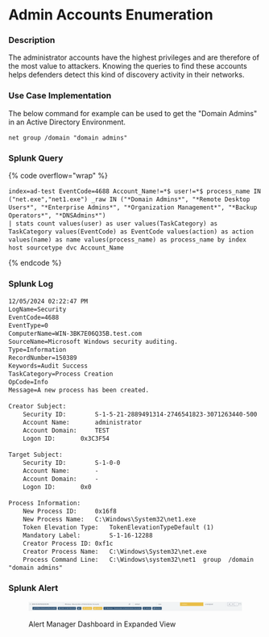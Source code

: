 # Admin Accounts Enumeration

### Description

The administrator accounts have the highest privileges and are therefore of the most value to attackers. Knowing the queries to find these accounts helps defenders detect this kind of discovery activity in their networks.

### Use Case Implementation

The below command for example can be used to get the "Domain Admins" in an Active Directory Environment.

```batch
net group /domain "domain admins"
```

### Splunk Query

{% code overflow="wrap" %}
```splunk-spl
index=ad-test EventCode=4688 Account_Name!=*$ user!=*$ process_name IN ("net.exe","net1.exe") _raw IN ("*Domain Admins*", "*Remote Desktop Users*", "*Enterprise Admins*", "*Organization Management*", "*Backup Operators*", "*DNSAdmins*")
| stats count values(user) as user values(TaskCategory) as TaskCategory values(EventCode) as EventCode values(action) as action values(name) as name values(process_name) as process_name by index host sourcetype dvc Account_Name
```
{% endcode %}

### Splunk Log

```
12/05/2024 02:22:47 PM
LogName=Security
EventCode=4688
EventType=0
ComputerName=WIN-3BK7E06Q35B.test.com
SourceName=Microsoft Windows security auditing.
Type=Information
RecordNumber=150389
Keywords=Audit Success
TaskCategory=Process Creation
OpCode=Info
Message=A new process has been created.

Creator Subject:
	Security ID:		S-1-5-21-2889491314-2746541823-3071263440-500
	Account Name:		administrator
	Account Domain:		TEST
	Logon ID:		0x3C3F54

Target Subject:
	Security ID:		S-1-0-0
	Account Name:		-
	Account Domain:		-
	Logon ID:		0x0

Process Information:
	New Process ID:		0x16f8
	New Process Name:	C:\Windows\System32\net1.exe
	Token Elevation Type:	TokenElevationTypeDefault (1)
	Mandatory Label:		S-1-16-12288
	Creator Process ID:	0xf1c
	Creator Process Name:	C:\Windows\System32\net.exe
	Process Command Line:	C:\Windows\system32\net1  group  /domain "domain admins"
```

### Splunk Alert

<figure><img src="../../../.gitbook/assets/image (1).png" alt=""><figcaption><p>Alert Manager Dashboard in Expanded View</p></figcaption></figure>

